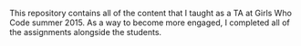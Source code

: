 This repository contains all of the content that I taught as a TA at Girls Who Code summer 2015. As a way to become more engaged, I completed all of the assignments alongside the students.
